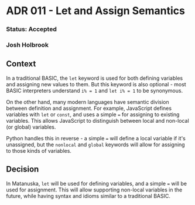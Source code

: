 # ADR 011 - Let and Assign Semantics
### Status: Accepted
### Josh Holbrook

## Context

In a traditional BASIC, the `let` keyword is used for both defining variables
and assigning new values to them. But this keyword is also optional - most
BASIC interpreters understand `i% = 1` and `let i% = 1` to be synonymous.

On the other hand, many modern languages have semantic division between
definition and assignment. For example, JavaScript defines variables with
`let` or `const`, and uses a simple `=` for assigning to existing variables.
This allows JavaScript to distinguish between local and non-local (or global)
variables.

Python handles this in reverse - a simple `=` will define a local variable if
it's unassigned, but the `nonlocal` and `global` keywords will allow for
assigning to those kinds of variables.

## Decision

In Matanuska, `let` will be used for defining variables, and a simple `=`
will be used for assignment. This will allow supporting non-local variables
in the future, while having syntax and idioms similar to a traditional BASIC.
